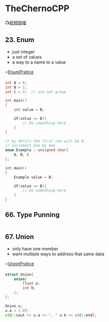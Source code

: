 # TheChernoCPP

📺[视频链接](https://www.youtube.com/playlist?list=PLlrATfBNZ98dudnM48yfGUldqGD0S4FFb)

## 23. Enum

- just integer
- a set of values
- a way to a name to a value

⭐[EnumPratice](./code/Log.cpp)

```cpp
int A = 0;
int B = 1;
int C = 2;  // are not group

int main()
{
    int value = B;

    if(value == B){
        // Do something here    
    }
}
```

```cpp
// by defult the first one will be 0,
// increment one by one
enum Example : unsigned char{
    A, B, C
};

int main()
{
    Example value = B;

    if(value == B){
        // Do something here    
    }
}
```

## 66. Type Punning

```cpp
```

## 67. Union

- only have one member
- want multiple ways to address that same data

⭐[UnionPratice](./code/Union.cpp)

```cpp
struct Union{
    union{
        float a;
        int b;
    };
};

Union u;
u.a = 2.0f;
std::cout << u.a << ", " u.b << std::endl;
```